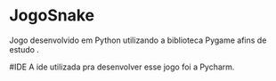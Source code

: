 # JogoSnake

Jogo desenvolvido em Python utilizando a biblioteca Pygame afins de estudo .

#IDE
A ide utilizada pra desenvolver esse jogo foi a Pycharm.
